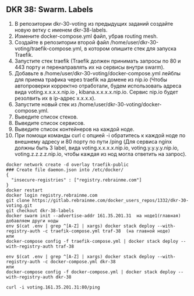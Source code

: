 ## DKR 38: Swarm. Labels

1. В репозитории dkr-30-voting из предыдущих заданий создайте новую ветку с именем dkr-38-labels.
2. Измените docker-compose.yml файл, убрав routing mesh.
3. Создайте в репозитории второй файл /home/user/dkr-30-voting/traefik-compose.yml, в котором опишите стек для запуска Traefik.
4. Запустите стек traefik (Traefik должен принимать запросы по 80 и 443 порту и перенаправлять их на сервисы внутри swarm).
5. Добавьте в /home/user/dkr-30-voting/docker-compose.yml лейблы для приема трафика через traefik на домене из nip.io (Чтобы автопроверки корректно отработали, будем использовать адреса вида voting.x.x.x.x.nip.io , kibana.x.x.x.x.nip.io. Cервис nip.io будет резолвить их в ip-адрес x.x.x.x).
6. Запустите новый стек из /home/user/dkr-30-voting/docker-compose.yml.
7. Выведите список стеков.
8. Выведите список сервисов.
9. Выведите список контейнеров на каждой ноде.
10. При помощи команды curl с опцией -i обратитесь к каждой ноде по внешнему адресу и 80 порту по пути /ping (Для сервиса nginx должны быть 3 label, вида voting.x.x.x.x.nip.io, voting.y.y.y.y.nip.io, voting.z.z.z.z.nip.io, чтобы каждая из нод могла ответить на запрос).

```
docker network create -d overlay traefik-public
### Create file daemon.json into /etc/docker/
{
  "insecure-registries" : ["registry.rebrainme.com"]
}
docker restart
docker login registry.rebrainme.com
git clone https://gitlab.rebrainme.com/docker_users_repos/1332/dkr-30-voting.git
git checkout dkr-38-labels
docker swarm init --advertise-addr 161.35.201.31  на ноде1(главная)
добавляем други ноды
env $(cat .env | grep ^[A-Z] | xargs) docker stack deploy --with-registry-auth -c traefik-compose.yml traf-38  (на главной ноде)
или
docker-compose config -f traefik-compose.yml | docker stack deploy --with-registry-auth traf-38

env $(cat .env | grep ^[A-Z] | xargs) docker stack deploy --with-registry-auth -c docker-compose.yml dkr-38
или
docker-compose config -f docker-compose.yml | docker stack deploy --with-registry-auth dkr-38

curl -i voting.161.35.201.31:80/ping
```

